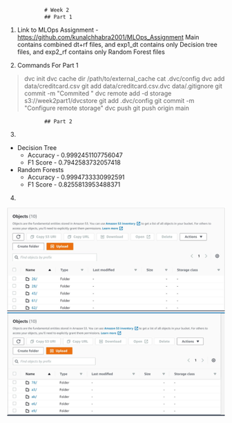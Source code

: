                 # Week 2
                ## Part 1
        
1) Link to MLOps Assignment - https://github.com/kunalchhabra2001/MLOps_Assignment
Main contains combined dt+rf files, and exp1_dt contains only Decision tree files, and exp2_rf contains only Random Forest files

2) Commands For Part 1
> dvc init
> dvc cache dir /path/to/external_cache
> cat .dvc/config
> dvc add data/creditcard.csv
> git add data/creditcard.csv.dvc data/.gitignore
> git commit -m "Commited "
> dvc remote add -d storage s3://week2part1/dvcstore
> git add .dvc/config
> git commit -m "Configure remote storage"
> dvc push
> git push origin main

                ## Part 2
        
3) 
- Decision Tree
    - Accuracy - 0.9992451107756047
    - F1 Score - 0.7942583732057418
- Random Forests
    - Accuracy - 0.9994733330992591
    - F1 Score - 0.8255813953488371

4) 
![S3 Bucket](S3_Bucket_1.JPG)
![S3 Bucket](S3_Bucket_2.JPG)